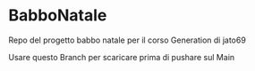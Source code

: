 # BabboNatale
Repo del progetto babbo natale per il corso Generation di jato69

Usare questo Branch per scaricare prima di pushare sul Main
